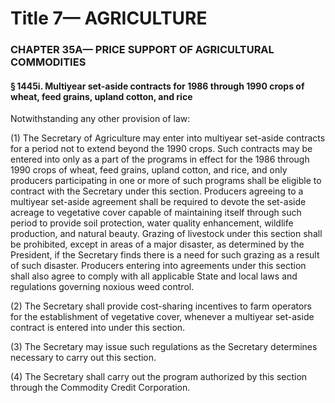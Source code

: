 
# Title 7— AGRICULTURE
### CHAPTER 35A— PRICE SUPPORT OF AGRICULTURAL COMMODITIES
#### § 1445i. Multiyear set-aside contracts for 1986 through 1990 crops of wheat, feed grains, upland cotton, and rice

Notwithstanding any other provision of law:

(1) The Secretary of Agriculture may enter into multiyear set-aside contracts for a period not to extend beyond the 1990 crops. Such contracts may be entered into only as a part of the programs in effect for the 1986 through 1990 crops of wheat, feed grains, upland cotton, and rice, and only producers participating in one or more of such programs shall be eligible to contract with the Secretary under this section. Producers agreeing to a multiyear set-aside agreement shall be required to devote the set-aside acreage to vegetative cover capable of maintaining itself through such period to provide soil protection, water quality enhancement, wildlife production, and natural beauty. Grazing of livestock under this section shall be prohibited, except in areas of a major disaster, as determined by the President, if the Secretary finds there is a need for such grazing as a result of such disaster. Producers entering into agreements under this section shall also agree to comply with all applicable State and local laws and regulations governing noxious weed control.

(2) The Secretary shall provide cost-sharing incentives to farm operators for the establishment of vegetative cover, whenever a multiyear set-aside contract is entered into under this section.

(3) The Secretary may issue such regulations as the Secretary determines necessary to carry out this section.

(4) The Secretary shall carry out the program authorized by this section through the Commodity Credit Corporation.
